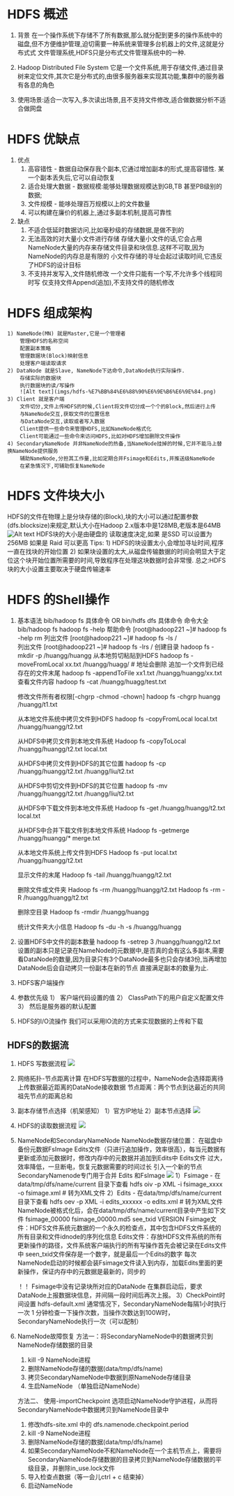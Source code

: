 # HDFS 概述
1. 背景 在一个操作系统下存储不了所有数据,那么就分配到更多的操作系统中的磁盘,但不方便维护管理,迫切需要一种系统来管理多台机器上的文件,这就是分布式式
文件管理系统,HDFS只是分布式文件管理系统中的一种.

2. Hadoop Distributed File System 它是一个文件系统,用于存储文件,通过目录树来定位文件,其次它是分布式的,由很多服务器来实现其功能,集群中的服务器有各息的角色

3. 使用场景:适合一次写入,多次读出场景,且不支持文件修改,适合做数据分析不适合做网盘

# HDFS 优缺点
1. 优点 
    1) 高容错性 - 数据自动保存我个副本,它通过增加副本的形式,提高容错性. 某一个副本丢失后,它可以自动恢复
    2) 适合处理大数据 - 数据规模:能够处理数据规模达到GB,TB 甚至PB级别的数据;
    3) 文件规模 - 能哆处理百万规模以上的文件数量
    4) 可以构建在廉价的机器上,通过多副本机制,提高可靠性
2. 缺点
    1) 不适合低延时数据访问,比如毫秒级的存储数据,是做不到的
    2) 无法高效的对大量小文件进行存储
        存储大量小文件的话,它会占用NameNode大量的内存来存储文件目录和块信息.这样不可取,因为NameNode的内存总是有限的
        小文件存储的寻址会起过读取时间,它违反了HDFS的设计目标
    3) 不支持并发写入,文件随机修改
        一个文件只能有一个写,不允许多个线程同时写
        仅支持文件Append(追加),不支持文件的随机修改

# HDFS 组成架构
    1) NameNode(MN) 就是Master,它是一个管理者
        管理HDFS的名称空间
        配置副本策略
        管理数据块(Block)映射信息
        处理客户端读取请求
    2) DataNode 就是Slave, NameNode下达命令,DataNode执行实际操作.
        存储实际的数据块
        执行数据块的读/写操作
        ![Alt text](imgs/hdfs-%E7%BB%84%E6%88%90%E6%9E%B6%E6%9E%84.png)
    3) Client 就是客户端
        文件切分,文件上传HDFS的时候,Client将文件切分成一个个的Block,然后进行上传
        与NameNode交互,获取文件的位置信息
        与DataNode交互,读取或者写入数据
        Client提供一些命令来管理HDFS,比如NameNode格式化
        Client可能通过一些命令来访问HDFS,比如对HDFS增加删除文件操作
    4) SecondaryNameNode 并非NameNode的热备,当NameNode挂掉的时候,它并不能马上替换NameNode提供服务
        辅助NameNode,分担其工作量,比如定期合并Fsimage和Edits,并推送级NameNode
        在紧急情况下,可辅助恢复NameNode
    
# HDFS 文件块大小
HDFS的文件在物理上是分块存储的(Block),块的大小可以通过配置参数(dfs.blocksize)来规定,默认大小在Hadoop 2.x版本中是128MB,老版本是64MB 
![Alt text](imgs/hdfs-%E5%9D%97%E5%A4%A7%E5%B0%8F.png)
HDFS块的大小是由硬盘的 读取速度决定,如果 是SSD 可以设置为256MB 如果是 Raid 可以更高
Tips:
    1) HDFS的块设置太小,会增加寻址时间,程序一直在找块的开始位置
    2) 如果块设置的太大,从磁盘传输数据的时间会明显大于定位这个块开始位置所需要的时间,导致程序在处理这块数据时会非常慢.
总之:HDFS块的大小设置主要取决于硬盘传输速率


# HDFS 的Shell操作
1. 基本语法
    bib/hadoop fs 具体命令 OR bin/hdfs dfs 具体命令
    命令大全 bib/hadoop fs
    hadoop fs -help
    帮助命令 [root@hadoop221 ~]# hadoop fs -help rm
    列出文件 [root@hadoop221 ~]# hadoop fs -ls /    
    列出文件 [root@hadoop221 ~]# hadoop fs -lrs / 
    创建目录 hadoop fs -mkdir -p /huangg/huangg
    从本地剪切粘贴到HDFS hadoop fs -moveFromLocal xx.txt /huangg/huagg/ # 地址会删除
    追加一个文件到已经存在的文件末尾 hadoop fs -appendToFile xx1.txt /huangg/huangg/xx.txt
    查看文件内容
    hadoop fs -cat /huangg/huagg/test.txt

    修改文件所有者权限[-chgrp  -chmod  -chown]
    hadoop fs -chgrp huangg /huangg/t1.txt

    从本地文件系统中拷贝文件到HDFS
    hadoop fs -copyFromLocal local.txt /huangg/huangg/t2.txt

    从HDFS中拷贝文件到本地文件系统
    Hadoop fs -copyToLocal /huangg/huangg/t2.txt local.txt

    从HDFS中拷贝文件到HDFS的其它位置
    hadoop fs -cp /huangg/huangg/t2.txt /huangg/liu/t2.txt

    从HDFS中剪切文件到HDFS的其它位置
    hadoop fs -mv /huangg/huangg/t2.txt /huangg/liu/t2.txt


    从HDFS中下载文件到本地文件系统
    Hadoop fs -get /huangg/huangg/t2.txt local.txt


    从HDFS中合并下载文件到本地文件系统
    Hadoop fs -getmerge /huangg/huangg/* merge.txt


    从本地文件系统上传文件到HDFS
    Hadoop fs -put local.txt /huangg/huangg/t2.txt

    显示文件的末尾
    Hadoop fs -tail /huangg/huangg/t2.txt


    删除文件或文件夹
    Hadoop fs -rm /huangg/huangg/t2.txt
    Hadoop fs -rm -R /huangg/huangg/t2.txt


    删除空目录
    Hadoop fs -rmdir /huangg/huangg

    统计文件夹大小信息
    Hadoop fs -du -h -s /huangg/huangg
2. 设置HDFS中文件的副本数量
    hadoop fs -setrep 3 /huangg/huangg/t2.txt
    设置的副本只是记录在NameNode的元数据中,是否真的会有这么多副本,需要看DataNode的数量,因为目录只有3个DataNode最多也只会存储3份,当再增加DataNode后会自动拷贝一份副本在新的节点 直接满足副本的数量为止.

3. HDFS客户端操作

4. 参数优先级
    1） 客户端代码设置的值
    2） ClassPath下的用户自定义配置文件
    3） 然后是服务器的默认配置


5. HDFS的I/O流操作
    我们可以采用IO流的方式来实现数据的上传和下载

## HDFS的数据流
1. HDFS 写数据流程
![](imgs/hdfs的写入流程.png)

2. 网络拓扑-节点距离计算
    在HDFS写数据的过程中，NameNode会选择距离待上传数据最近距离的DataNode接收数据
    节点距离：两个节点到达最近的共同祖先节点的距离总和

3. 副本存储节点选择（机架感知）
    1）官方IP地址
    2）副本节点选择
![](imgs/HDFS文件存储副本节点选择.png)

4. HDFS的读取数据流程
![](imgs/HDFS文件读取流程.png)

5. NameNode和SecondaryNameNode
   NameNode数据存储位置：
   在磁盘中备份元数据FsImage
    Edits文件（只进行追加操作，效率很高），每当元数据有更新或添加元数据时，修改内存中的元数据并追加到Edits中
    Edits文件 过大，效率降低，一旦断电，恢复元数据需要的时间过长
    引入一个新的节点SecondaryNamenode专门用于合并 Edits 和FsImage
![](imgs/NameNode工作机制.png)
    1）Fsimage - 在data/tmp/dfs/name/current 目录下查看
        hdfs oiv -p XML -i fsimage_xxxx -o fsimage.xml # 转为XML文件
    2）Edits - 在data/tmp/dfs/name/current 目录下查看
        hdfs oev -p XML -i edits_xxxxxx -o edits.xml # 转为XML文件
    NameNode被格式化后，会在data/tmp/dfs/name/current目录中产生如下文件
    fsimage_00000
    fsimage_00000.md5
    see_txid
    VERSION
    Fsimage文件：HDFS文件系统元数据的一个永久的检查点，其中包含HDFS文件系统的所有目录和文件idnode的序列化信息
    Edits文件：存放HDFS文件系统的所有更新操作的路径，文件系统客户端执行的所有写操作首先会被记录在Edits文件中
    seen_txid文件保存是一个数字，就是最后一个Edits的数字
    每次NameNode启动的时候都会装Fsimage文件读入到内存，加载Edits里面的更新操作，保证内存中的元数据是最新的，同步的

    ！！ Fsimage中没有记录块所对应的DataNode
    在集群启动后，要求DataNode上报数据块信息，并间隔一段时间后再次上报。
    3）CheckPoint时间设置
     hdfs-default.xml 通常情况下，SecondaryNameNode每隔1小时执行一次
     1 分钟检查一下操作次数，当操作次数达到100W时，SecondaryNameNode执行一次（可以配制）

6. NameNode故障恢复
    方法一：将SecondaryNameNode中的数据拷贝到NameNode存储数据的目录
    1. kill -9 NameNode进程
    2. 删除NameNode存储的数据(data/tmp/dfs/name)
    3. 拷贝SecondaryNameNode中数据到原NameNode存储目录
    4. 生启NameNode （单独启动NameNode）
   
    方法二、 使用-importCheckpoint 选项启动NameNode守护进程，从而将SecondaryNameNode中数据拷贝到NameNode目录中
    1. 修改hdfs-site.xml 中的 dfs.namenode.checkpoint.period 
    2. kill -9  NameNode进程
    3. 删除NameNode存储的数据(data/tmp/dfs/name)
    4. 如果SecondaryNameNode不和NameNode在一个主机节点上，需要将SecondaryNameNode存储数据的目录拷贝到NameNode存储数据的平级目录，并删除in_use.lock文件
    5. 导入检查点数据（等一会儿ctrl + c 结束掉）
    6. 启动NameNode
    

















 
